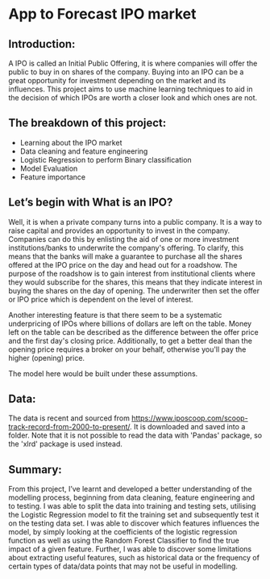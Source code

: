 # App to Forecast IPO market

## Introduction:

A IPO is called an Initial Public Offering, it is where companies will offer the public to buy in on shares of the company. Buying into an IPO can be a great opportunity for investment depending on the market and its influences. This project aims to use machine learning techniques to aid in the decision of which IPOs are worth a closer look and which ones are not. 

## The breakdown of this project:

- Learning about the IPO market
- Data cleaning and feature engineering
- Logistic Regression to perform Binary classification
- Model Evaluation
- Feature importance

## Let’s begin with What is an IPO?

Well, it is when a private company turns into a public company. It is a way to raise capital and provides an opportunity to invest in the company. Companies can do this by enlisting the aid of one or more investment institutions/banks to underwrite the company's offering. To clarify, this means that the banks will make a guarantee to purchase all the shares offered at the IPO price on the day and head out for a roadshow. The purpose of the roadshow is to gain interest from institutional clients where they would subscribe for the shares, this means that they indicate interest in buying the shares on the day of opening. The underwriter then set the offer or IPO price which is dependent on the level of interest.

Another interesting feature is that there seem to be a systematic underpricing of IPOs where billions of dollars are left on the table. Money left on the table can be described as the difference between the offer price and the first day's closing price. Additionally, to get a better deal than the opening price requires a broker on your behalf, otherwise you'll pay the higher (opening) price. 

The model here would be built under these assumptions.

## Data:

The data is recent and sourced from https://www.iposcoop.com/scoop-track-record-from-2000-to-present/. It is downloaded and saved into a folder. Note that it is not possible to read the data with 'Pandas' package, so the 'xlrd' package is used instead.

## Summary:

From this project, I’ve learnt and developed a better understanding of the modelling process, beginning from data cleaning, feature engineering and to testing. I was able to split the data into training and testing sets, utilising the Logistic Regression model to fit the training set and subsequently test it on the testing data set. I was able to discover which features influences the model, by simply looking at the coefficients of the logistic regression function as well as using the Random Forest Classifier to find the true impact of a given feature. Further, I was able to discover some limitations about extracting useful features, such as historical data or the frequency of certain types of data/data points that may not be useful in modelling.


